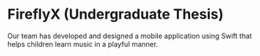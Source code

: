 # FireflyX (Undergraduate Thesis)

Our team has developed and designed a mobile application using Swift that helps children learn music in a playful manner.
